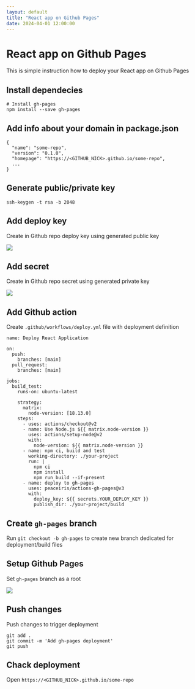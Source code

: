 ```yaml
---
layout: default
title: "React app on Github Pages"
date: 2024-04-01 12:00:00
---
```


# React app on Github Pages

This is simple instruction how to deploy your React app on Github Pages

## Install dependecies

```
# Install gh-pages
npm install --save gh-pages
```

## Add info about your domain in package.json

```
{
  "name": "some-repo",
  "version": "0.1.0",
  "homepage": "https://<GITHUB_NICK>.github.io/some-repo",
  ...
}
```

## Generate public/private key

```
ssh-keygen -t rsa -b 2048
```

## Add deploy key

Create in Github repo deploy key using generated public key

![](blog/assets/react-on-github-pages/add_deploy_key.png)

## Add secret

Create in Github repo secret using generated private key

![](blog/assets/react-on-github-pages/add_secret.png)

## Add Github action

Create `.github/workflows/deploy.yml` file with deployment definition

```
name: Deploy React Application

on:
  push:
    branches: [main]
  pull_request:
    branches: [main]

jobs:
  build_test:
    runs-on: ubuntu-latest

    strategy:
      matrix:
        node-version: [18.13.0]
    steps:
      - uses: actions/checkout@v2
      - name: Use Node.js ${{ matrix.node-version }}
        uses: actions/setup-node@v2
        with:
          node-version: ${{ matrix.node-version }}
      - name: npm ci, build and test
        working-directory: ./your-project
        run: |
          npm ci
          npm install
          npm run build --if-present
      - name: deploy to gh-pages
        uses: peaceiris/actions-gh-pages@v3
        with:
          deploy_key: ${{ secrets.YOUR_DEPLOY_KEY }}
          publish_dir: ./your-project/build

```

## Create `gh-pages` branch

Run `git checkout -b gh-pages` to create new branch dedicated for deployment/build files

## Setup Github Pages

Set `gh-pages` branch as a root

![](blog/assets/react-on-github-pages/setup_gh_pages.png)

## Push changes

Push changes to trigger deployment

```
git add .
git commit -m 'Add gh-pages deployment'
git push
```

## Chack deployment

Open `https://<GITHUB_NICK>.github.io/some-repo`
